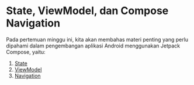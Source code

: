 # State, ViewModel, dan Compose Navigation

Pada pertemuan minggu ini, kita akan membahas materi penting yang perlu dipahami dalam pengembangan aplikasi Android menggunakan Jetpack Compose, yaitu:

1. [State](sub-materi/state.md)
2. [ViewModel](sub-materi/viewmodel.md)
3. [Navigation](#navigation)
